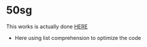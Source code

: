 # 50sg

This works is actually done [HERE](https://github.com/winiyaz/utcpd251-/tree/master/50sg)
- Here using list comprehension to optimize the code
